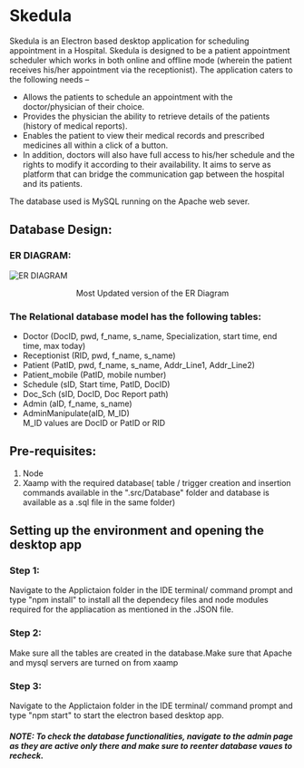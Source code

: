 # Skedula
Skedula is an Electron based desktop application for scheduling appointment in a Hospital. Skedula is designed to be a patient appointment scheduler which works in both online and offline mode (wherein the patient receives his/her appointment via the receptionist). 
The application caters to the following needs –
* Allows the patients to schedule an appointment with the doctor/physician of their choice.
* Provides the physician the ability to retrieve details of the patients (history of medical reports).
* Enables the patient to view their medical records and prescribed medicines all within a click of a button. 
* In addition, doctors will also have full access to his/her schedule and the rights to modify it according to their availability. It aims to serve as platform that can bridge the communication gap between the hospital and its patients.

The database used is  MySQL running on the Apache web sever. 

## Database Design:
### ER DIAGRAM:
<img src="Images/ER DIAGRAM.jpg" alt="ER DIAGRAM">
<p align="center">Most Updated version of the ER Diagram</p>  

### The Relational database model has the following tables:
* Doctor (DocID, pwd, f_name, s_name, Specialization, start time, end time, max today)   
* Receptionist (RID, pwd, f_name, s_name)  
* Patient (PatID, pwd, f_name, s_name, Addr_Line1, Addr_Line2) 
* Patient_mobile (PatID, mobile number)  
* Schedule (sID, Start time, PatID, DocID)  
* Doc_Sch (sID, DocID, Doc Report path)  
* Admin (aID, f_name, s_name)  
* AdminManipulate(aID, M_ID)  
M_ID values are DocID or PatID or RID
## Pre-requisites:
1. Node
2. Xaamp with the required database( table / trigger creation and insertion commands available in the ".src/Database" folder and database is available as a .sql file in the same folder) 
## Setting up the environment and opening the desktop app
### Step 1:
Navigate to the Applictaion folder in the IDE terminal/ command prompt and type "npm install" to install all the dependecy files and node modules required for the appliacation as mentioned in the .JSON file.

### Step 2:
Make sure all the tables are created in the database.Make sure that Apache and mysql servers are turned on from xaamp

### Step 3:
Navigate to the Applictaion folder in the IDE terminal/ command prompt and type "npm start" to start the electron based desktop app.

##### NOTE: To check the database functionalities, navigate to the admin page as they are active only there and make sure to reenter database vaues to recheck.
